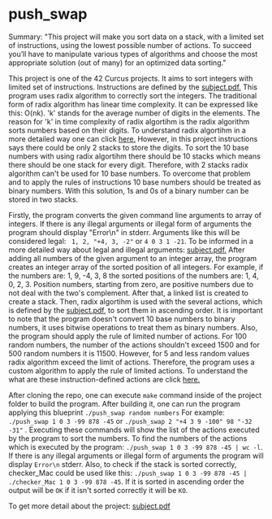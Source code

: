 # push_swap
Summary:
"This project will make you sort data on a stack, with a limited set of instructions, using
the lowest possible number of actions. To succeed you’ll have to manipulate various
types of algorithms and choose the most appropriate solution (out of many) for an
optimized data sorting."


 This project is one of the 42 Curcus projects. It aims to sort integers with limited set of instructions. Instructions are defined by the <a href="en.subject.pdf">subject.pdf.</a> This program uses radix algorithm
to correctly sort the integers. The traditional form of radix algorithm has linear time complexity. It can be expressed like this: O(nk). 'k' stands for the average number of digits in the elements. The reason for 'k' in time complexity of radix algortihm is the radix algorithm sorts numbers based on their digits. To understand radix algortihm in a more detailed way one can click <a href="https://www.geeksforgeeks.org/radix-sort/" target="_blank">here.</a> However, in this project instructions says there could be only 2 stacks to store the digits. To sort the 10 base numbers with using radix algortihm there should be 10 stacks which means there should be one stack for every digit. Therefore, with 2 stacks radix algorithm can't be used for 10 base numbers. To overcome that problem and to apply the rules of instructions 10 base numbers should be treated as binary numbers. With this solution, 1s and 0s of a binary number can be stored in two stacks.

 Firstly, the program converts the given command line arguments to array of integers. If there is any illegal arguments or illegal form of arguments the program should display "Error\n" in stderr. Arguments like this will be considered legal: ```
1, 2, "+4, 3, -2"``` or ```4 0 3 1 -21```. To be informed in a more detailed way about legal and illegal arguments: <a href="en.subject.pdf">subject.pdf.</a> After adding all numbers of the given argument to an integer array, the program creates an integer array of the sorted position of all integers. For example, if the numbers are: 1, 9, -4, 3, 8 the sorted positions of the numbers are: 1, 4, 0, 2, 3. Position numbers, starting from zero, are positive numbers due to not deal with the two's complement. After that, a linked list is created to create a stack. Then, radix algortihm is used with the several actions, which is defined by the <a href="en.subject.pdf">subject.pdf</a>, to sort them in ascending order. It is important to note that the program doesn't convert 10 base numbers to binary numbers, it uses bitwise operations to treat them as binary numbers. Also, the program should apply the rule of limited number of actions. For 100 random numbers, the number of the actions shouldn't exceed 1500 and for 500 random numbers it is 11500. However, for 5 and less random values radix algorithm exceed the limit of actions. Therefore, the program uses a custom algorithm to apply the rule of limited actions. To understand the what are these instruction-defined actions are click <a href="en.subject.pdf">here.</a>
 
After cloning the repo, one can execute ```make``` command inside of the project folder to build the program. After building it, one can run the program applying this blueprint ```./push_swap random numbers``` For example: ```./push_swap 1 0 3 -99 878 -45``` or ```./push_swap 2 "+4 3 9 -100" 98 "-32 -31"``` . Executing these commands will show the list of the actions executed by the program to sort the numbers. To find the numbers of the actions which is executed by the program: ```./push_swap 1 0 3 -99 878 -45 | wc -l```. If there is any illegal arguments or illegal form of arguments the program will display ```Error\n``` stderr. Also, to check if the stack is sorted correctly, checker_Mac could be used like this: ```./push_swap 1 0 3 -99 878 -45 | ./checker_Mac 1 0 3 -99 878 -45```. If it is sorted in ascending order the output will be ```OK``` if it isn't sorted correctly it will be ```KO```.

To get more detail about the project: <a href="en.subject.pdf">subject.pdf</a>
